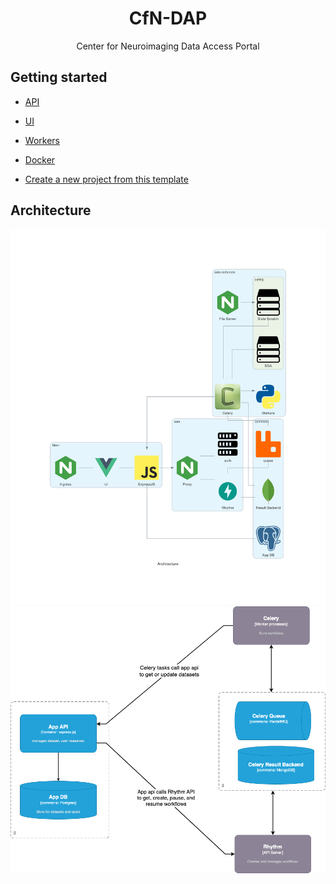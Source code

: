 <h1 align="center">CfN-DAP</h1>
<p align="center">Center for Neuroimaging Data Access Portal</p>

## Getting started
- [API](api/README.md)
- [UI](ui/README.md)
- [Workers](workers/README.md)

- [Docker](README-docker.md)

- [Create a new project from this template](docs/new_project.md)

## Architecture
<img src="docs/architecture.png" >

<img src="docs/app-celery-communication-diagram.png" >
